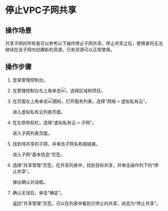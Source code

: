 # 停止VPC子网共享<a name="vpc_share_0004"></a>

## 操作场景<a name="section3737323205916"></a>

共享子网的所有者可以参考以下操作停止子网共享，停止共享之后，使用者将无法继续在该子网内创建新的资源，已有资源可以正常使用。

## 操作步骤<a name="section6137291372"></a>

1.  登录管理控制台。

1.  在管理控制台左上角单击![](figures/icon-region-28.png)，选择区域和项目。
2.  在页面左上角单击![](figures/zh-cn_image_0000001626738490.png)图标，打开服务列表，选择“网络 \> 虚拟私有云”。

    进入虚拟私有云列表页面。

3.  在左侧导航栏，选择“虚拟私有云 \> 子网”。

    进入子网列表页面。

4.  找到待共享的子网，并单击子网名称超链接。

    进入子网“基本信息“页签。

5.  选择“共享管理“页签，在共享列表中，找到目标共享，并单击操作列下的“停止共享“。

    弹出确认对话框。

6.  确认无误后，单击“确定“。

    返回“共享管理“页签，可以在列表中看到已停止的共享，状态为“停止共享“。

